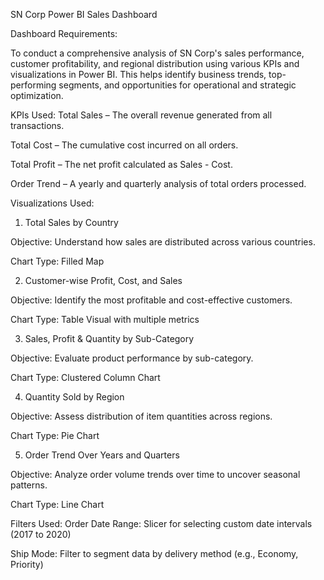 SN Corp Power BI Sales Dashboard


Dashboard Requirements:

To conduct a comprehensive analysis of SN Corp's sales performance, customer profitability, and regional distribution using various KPIs and visualizations in Power BI. This helps identify business trends, top-performing segments, and opportunities for operational and strategic optimization.

KPIs Used:
Total Sales – The overall revenue generated from all transactions.

Total Cost – The cumulative cost incurred on all orders.

Total Profit – The net profit calculated as Sales - Cost.

Order Trend – A yearly and quarterly analysis of total orders processed.

Visualizations Used:
1. Total Sales by Country

Objective: Understand how sales are distributed across various countries.

Chart Type: Filled Map

2. Customer-wise Profit, Cost, and Sales

Objective: Identify the most profitable and cost-effective customers.

Chart Type: Table Visual with multiple metrics

3. Sales, Profit & Quantity by Sub-Category

Objective: Evaluate product performance by sub-category.

Chart Type: Clustered Column Chart

4. Quantity Sold by Region

Objective: Assess distribution of item quantities across regions.

Chart Type: Pie Chart

5. Order Trend Over Years and Quarters

Objective: Analyze order volume trends over time to uncover seasonal patterns.

Chart Type: Line Chart

Filters Used:
Order Date Range: Slicer for selecting custom date intervals (2017 to 2020)

Ship Mode: Filter to segment data by delivery method (e.g., Economy, Priority)

